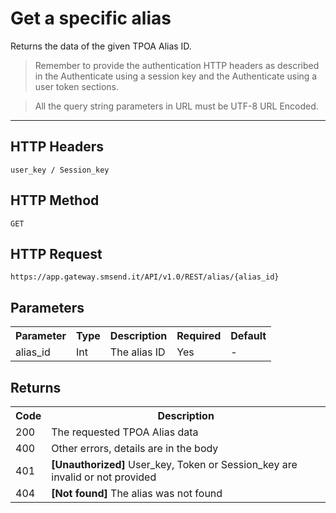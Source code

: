 <h1>Get a specific alias</h1>
<p>Returns the data of the given TPOA Alias ID.</p>
<blockquote>Remember to provide the authentication HTTP headers as described in the Authenticate using a session key and the Authenticate using a user token sections.</blockquote>
<blockquote>All the query string parameters in URL must be UTF-8 URL Encoded.</blockquote>
<hr>
<h2>HTTP Headers</h2>
<pre><code>user_key / Session_key</code></pre>
<h2>HTTP Method</h2>
<pre><code>GET</code></pre>
<h2>HTTP Request</h2>
<pre><code>https://app.gateway.smsend.it/API/v1.0/REST/alias/{alias_id}</code></pre>
<h2>Parameters</h2>
<table>
							<tbody><tr>
								<th>Parameter</th>
								<th>Type</th>
								<th>Description</th>
								<th>Required</th>
								<th>Default</th>
							</tr>
							<tr>
								<td>alias_id</td>
								<td>Int</td>
								<td>The alias ID</td>
								<td>Yes</td>
								<td>-</td>
							</tr>
						</tbody></table>
<h2>Returns</h2>
						<table>
							<tbody><tr>
								<th>Code</th>
								<th>Description</th>
							</tr>
							<tr>
							  <td>200</td>
							  <td>The requested TPOA Alias data</td>
							</tr>
							<tr>
							  <td>400</td>
							  <td>Other errors, details are in the body</td>
							</tr>
							<tr>
							  <td>401</td>
							  <td><strong>[Unauthorized]</strong> User_key, Token or Session_key are invalid or not provided</td>
							</tr>
							<tr>
							  <td>404</td>
							  <td><strong>[Not found]</strong> The alias was not found</td>
							</tr>
						</tbody></table>